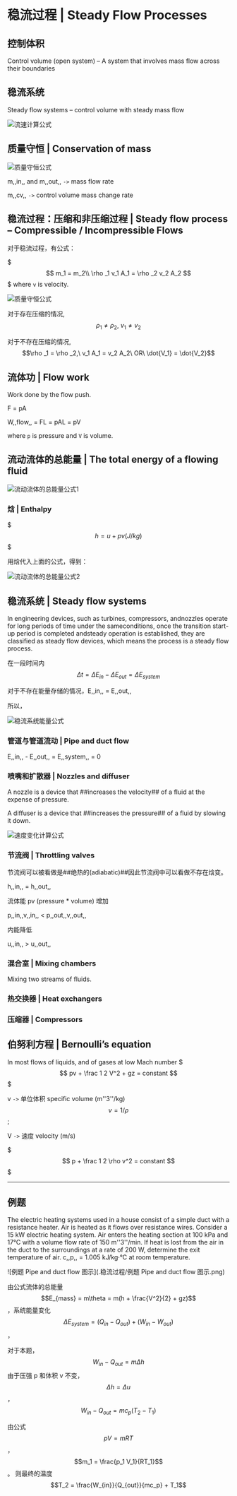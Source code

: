 # 稳流过程 | Steady Flow Processes

## 控制体积

Control volume (open system) – A system that involves mass flow across their boundaries

## 稳流系统

Steady flow systems – control volume with steady mass flow

![流速计算公式](.稳流过程/流速计算公式.png)

## 质量守恒 | Conservation of mass

![质量守恒公式](.稳流过程/质量守恒.png)

m,,in,, and m,,out,, ``->`` mass flow rate

m,,cv,, ``->`` control volume mass change rate

## 稳流过程：压缩和非压缩过程 | Steady flow process – Compressible / Incompressible Flows

对于稳流过程，有公式：

$$$
m_1 = m_2\\
\rho _1 v_1 A_1 = \rho _2 v_2 A_2
$$$
where ``v`` is velocity.

![质量守恒公式](.稳流过程/稳流过程图例.png)

对于存在压缩的情况, $$\rho _1 \neq \rho _2,\ v_1 \neq v_2$$

对于不存在压缩的情况, $$\rho _1 = \rho _2,\ v_1 A_1 = v_2 A_2\ OR\ \dot{V_1} = \dot{V_2}$$

## 流体功 | Flow work

Work done by the flow push.

F = pA

W,,flow,, = FL = pAL = pV

where ``p`` is pressure and ``V`` is volume.

## 流动流体的总能量 | The total energy of a flowing fluid

![流动流体的总能量公式1](.稳流过程/流动流体的总能量公式1.png)

### 焓 | Enthalpy

$$$
h = u + pv (J/kg)
$$$

用焓代入上面的公式，得到：

![流动流体的总能量公式2](.稳流过程/流动流体的总能量公式2.png)

## 稳流系统 | Steady flow systems

In engineering devices, such as turbines, compressors, andnozzles operate for long periods of time under the sameconditions, once the transition start-up period is completed andsteady operation is established, they are classified as steady flow devices, which means the process is a steady flow process.

在一段时间内 $$\Delta t = \Delta E_{in} - \Delta E_{out} = \Delta E_{system}$$

对于不存在能量存储的情况，E,,in,, = E,,out,,

所以，

![稳流系统能量公式](.稳流过程/稳流系统能量公式.png)

### 管道与管道流动 | Pipe and duct flow

E,,in,, - E,,out,, = E,,system,, = 0

### 喷嘴和扩散器 | Nozzles and diffuser

A nozzle is a device that ##increases the velocity## of a fluid at the expense of pressure.

A diffuser is a device that ##increases the pressure## of a fluid by slowing it down.

![速度变化计算公式](.稳流过程/喷嘴和扩散器.png)

### 节流阀 | Throttling valves

节流阀可以被看做是##绝热的(adiabatic)##因此节流阀中可以看做不存在焓变。

h,,in,, = h,,out,,

流体能 pv (pressure * volume) 增加

p,,in,,v,,in,, < p,,out,,v,,out,,

内能降低

u,,in,, > u,,out,,

### 混合室 | Mixing chambers

Mixing two streams of fluids.

### 热交换器 | Heat exchangers

### 压缩器 | Compressors

## 伯努利方程 | Bernoulli’s equation

In most flows of liquids, and of gases at low Mach number
$$$
pv + \frac 1 2 V^2 + gz = constant
$$$

v ``->`` 单位体积 specific volume (m''3''/kg) $$v = 1 / \rho$$;

V ``->`` 速度 velocity (m/s)

$$$
p + \frac 1 2 \rho v^2 = constant
$$$

- - -

## 例题

The electric heating systems used in a house consist of a simple duct with a resistance heater. Air is heated as it flows over resistance wires. Consider a 15 kW electric heating system. Air enters the heating section at 100 kPa and 17°C with a volume flow rate of 150 m''3''/min. If heat is lost from the air in the duct to the surroundings at a rate of 200 W,
determine the exit temperature of air. c,,p,, = 1.005 kJ/kg·°C at room temperature.

![例题 Pipe and duct flow 图示](.稳流过程/例题 Pipe and duct flow 图示.png)

由公式流体的总能量 $$E_{mass} = m\theta = m(h + \frac{V^2}{2} + gz)$$，系统能量变化 $$\Delta E_{system} = (Q_{in} - Q_{out}) + (W_{in} - W_{out})$$，

对于本题，$$W_{in} - Q_{out} = m\Delta h$$
由于压强 p 和体积 v 不变，$$\Delta h = \Delta u$$，$$W_{in} - Q_{out} = mc_p(T_2 - T_1)$$

由公式 $$pV = mRT$$，$$m_1 = \frac{p_1 V_1}{RT_1}$$。
则最终的温度 $$T_2 = \frac{W_{in}}{Q_{out}}{mc_p} + T_1$$
